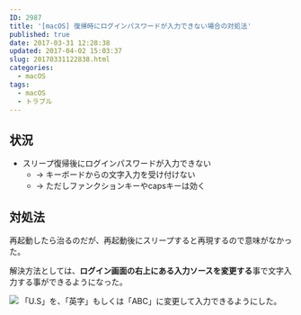 ```yaml
---
ID: 2987
title: '[macOS] 復帰時にログインパスワードが入力できない場合の対処法'
published: true
date: 2017-03-31 12:28:38
updated: 2017-04-02 15:03:37
slug: 20170331122838.html
categories:
  - macOS
tags:
  - macOS
  - トラブル
---
```

## 状況
* スリープ復帰後にログインパスワードが入力できない
  * → キーボードからの文字入力を受け付けない
  * → ただしファンクションキーやcapsキーは効く

## 対処法
再起動したら治るのだが、再起動後にスリープすると再現するので意味がなかった。

解決方法としては、**ログイン画面の右上にある入力ソースを変更する**事で文字入力する事ができるようになった。

![](https://i.imgur.com/QsCG7so.png)
「U.S」を、「英字」もしくは「ABC」に変更して入力できるようにした。